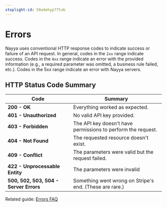 ```yaml
---
stoplight-id: 58a4ehyp77tub
---
```


# Errors

Nayya uses conventional HTTP response codes to indicate success or failure of an API request.  In general, codes in the `2xx` range indicate success.  Codes in the `4xx` range indicate an error with the provided information (e.g., a required parameter was omitted, a business rule failed, etc.).  Codes in the 5xx range indicate an  error with Nayya servers.


## HTTP Status Code Summary
Code | Summary 
---------|----------
 **200 - OK** | Everything worked as expected. 
**401 - Unauthorized** | No valid API key provided.
**403 - Forbidden** | The API key doesn't have permissions to perform the request.
**404 - Not Found** |	The requested resource doesn't exist.
**409 - Conflict** | The parameters were valid but the request failed.
**422 - Unprocessable Entity** | The parameters were invalid
**500, 502, 503, 504 - Server Errors** | Something went wrong on Stripe's end. (These are rare.)

Related guide: [Errors FAQ](FAQ.md#errors)
 
